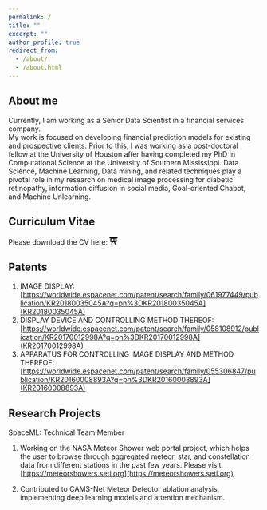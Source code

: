 ```yaml
---
permalink: /
title: ""
excerpt: ""
author_profile: true
redirect_from:
  - /about/
  - /about.html
---
```


## About me

Currently, I am working as a Senior Data Scientist in a financial services company. 
<br>
My work is focused on developing financial prediction models for existing and prospective clients.  Prior to this, I was working as a post-doctoral fellow at the University of Houston after having completed my PhD in Computational Science at the University of Southern Mississippi. Data Science, Machine Learning, Data mining, and related techniques play a pivotal role in my research on medical image processing for diabetic retinopathy, information diffusion in social media, Goal-oriented Chabot, and Machine Unlearning.
<br>

## Curriculum Vitae
Please download the CV here: 
<a href="./../files/CV_Amartya.pdf" style="text-decoration: none;">
<img src="./../images/slides-icon.svg" width=16em title="Slides"/>
</a>

## Patents
1. IMAGE DISPLAY: [https://worldwide.espacenet.com/patent/search/family/061977449/publication/KR20180035045A?q=pn%3DKR20180035045A](KR20180035045A)
2. DISPLAY DEVICE AND CONTROLLING METHOD THEREOF: [https://worldwide.espacenet.com/patent/search/family/058108912/publication/KR20170012998A?q=pn%3DKR20170012998A](KR20170012998A)
3. APPARATUS FOR CONTROLLING IMAGE DISPLAY AND METHOD THEREOF: [https://worldwide.espacenet.com/patent/search/family/055306847/publication/KR20160008893A?q=pn%3DKR20160008893A](KR20160008893A)

## Research Projects

SpaceML: Technical Team Member

1. Working on the NASA Meteor Shower web portal project, which helps the user to browse through aggregated meteor, star, and constellation data from different stations in the past few years.
Please visit: [https://meteorshowers.seti.org](https://meteorshowers.seti.org)

2. Contributed to CAMS-Net Meteor Detector ablation analysis, implementing deep learning models and attention mechanism.
